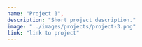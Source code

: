 ```yaml
---
name: "Project 1",
description: "Short project description."
image: "../images/projects/project-3.png"
link: "link to project"
---
```

